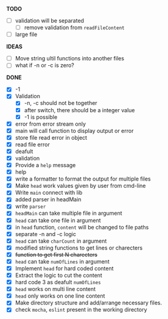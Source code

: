**TODO**

- [ ] validation will be separated
  - [ ] remove validation from `readFileContent`
- [ ] large file

**IDEAS**

- [ ] Move string ultil functions into another files
- [ ] what if -n or -c is zero?

**DONE**

- [x] -1
- [x] Validation
  - [x] -n, -c should not be together
  - [x] after switch, there should be a integer value
  - [x] -1 is possible
- [x] error from error stream only
- [x] main will call function to display output or error
- [x] store file read error in object
- [x] read file error
- [x] deafult
- [x] validation
- [x] Provide a `help` message
- [x] help
- [x] write a formatter to format the output for multiple files
- [x] Make `head` work values given by user from cmd-line
- [x] Write `main` connect with lib
- [x] added parser in headMain
- [x] write `parser`
- [x] `headMain` can take multiple file in argument
- [x] `head` can take one file in argument
- [x] in `head` function, `content` will be changed to file paths
- [x] separate -n and -c logic
- [x] `head` can take `charCount` in argument
- [x] modified string functions to get lines or charecters
- [x] ~~function to get first N charecters~~
- [x] `head` can take `numOfLines` in argument
- [x] Implement `head` for hard coded content
- [x] Extract the logic to cut the content
- [x] hard code 3 as deafult `numOfLines`
- [x] `head` works on multi line content
- [x] `head` only works on one line content
- [x] Make directory structure and add/arrange necessary files.
- [x] check `mocha`, `eslint` present in the working directory